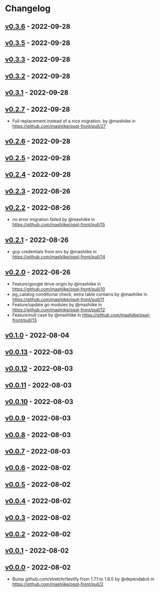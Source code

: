 # Changelog

## [v0.3.6](https://github.com/mashiike/psql-front/compare/v0.3.5...v0.3.6) - 2022-09-28

## [v0.3.5](https://github.com/mashiike/psql-front/compare/v0.3.4...v0.3.5) - 2022-09-28

## [v0.3.3](https://github.com/mashiike/psql-front/compare/v0.3.2...v0.3.3) - 2022-09-28

## [v0.3.2](https://github.com/mashiike/psql-front/compare/v0.3.1...v0.3.2) - 2022-09-28

## [v0.3.1](https://github.com/mashiike/psql-front/compare/v0.3.0...v0.3.1) - 2022-09-28

## [v0.2.7](https://github.com/mashiike/psql-front/compare/v0.2.6...v0.2.7) - 2022-09-28
- Full replacement instead of a nice migration. by @mashiike in https://github.com/mashiike/psql-front/pull/27

## [v0.2.6](https://github.com/mashiike/psql-front/compare/v0.2.5...v0.2.6) - 2022-09-28

## [v0.2.5](https://github.com/mashiike/psql-front/compare/v0.2.4...v0.2.5) - 2022-09-28

## [v0.2.4](https://github.com/mashiike/psql-front/compare/v0.2.3...v0.2.4) - 2022-09-28

## [v0.2.3](https://github.com/mashiike/psql-front/compare/v0.2.2...v0.2.3) - 2022-08-26

## [v0.2.2](https://github.com/mashiike/psql-front/compare/v0.2.1...v0.2.2) - 2022-08-26
- no error migration failed by @mashiike in https://github.com/mashiike/psql-front/pull/15

## [v0.2.1](https://github.com/mashiike/psql-front/compare/v0.2.0...v0.2.1) - 2022-08-26
- gcp credentials from env by @mashiike in https://github.com/mashiike/psql-front/pull/14

## [v0.2.0](https://github.com/mashiike/psql-front/compare/v0.1.0...v0.2.0) - 2022-08-26
- Feature/google drive origin by @mashiike in https://github.com/mashiike/psql-front/pull/10
- pg_catalog conditional check, extra table contains by @mashiike in https://github.com/mashiike/psql-front/pull/11
- Feature/update go modules by @mashiike in https://github.com/mashiike/psql-front/pull/12
- Feature/null case by @mashiike in https://github.com/mashiike/psql-front/pull/13

## [v0.1.0](https://github.com/mashiike/psql-front/compare/v0.0.13...v0.1.0) - 2022-08-04

## [v0.0.13](https://github.com/mashiike/psql-front/compare/v0.0.12...v0.0.13) - 2022-08-03

## [v0.0.12](https://github.com/mashiike/psql-front/compare/v0.0.11...v0.0.12) - 2022-08-03

## [v0.0.11](https://github.com/mashiike/psql-front/compare/v0.0.10...v0.0.11) - 2022-08-03

## [v0.0.10](https://github.com/mashiike/psql-front/compare/v0.0.9...v0.0.10) - 2022-08-03

## [v0.0.9](https://github.com/mashiike/psql-front/compare/v0.0.8...v0.0.9) - 2022-08-03

## [v0.0.8](https://github.com/mashiike/psql-front/compare/v0.0.7...v0.0.8) - 2022-08-03

## [v0.0.7](https://github.com/mashiike/psql-front/compare/v0.0.6...v0.0.7) - 2022-08-03

## [v0.0.6](https://github.com/mashiike/psql-front/compare/v0.0.5...v0.0.6) - 2022-08-02

## [v0.0.5](https://github.com/mashiike/psql-front/compare/v0.0.4...v0.0.5) - 2022-08-02

## [v0.0.4](https://github.com/mashiike/psql-front/compare/v0.0.3...v0.0.4) - 2022-08-02

## [v0.0.3](https://github.com/mashiike/psql-front/compare/v0.0.2...v0.0.3) - 2022-08-02

## [v0.0.2](https://github.com/mashiike/psql-front/compare/v0.0.1...v0.0.2) - 2022-08-02

## [v0.0.1](https://github.com/mashiike/psql-front/compare/v0.0.0...v0.0.1) - 2022-08-02

## [v0.0.0](https://github.com/mashiike/psql-front/commits/v0.0.0) - 2022-08-02
- Bump github.com/stretchr/testify from 1.7.1 to 1.8.0 by @dependabot in https://github.com/mashiike/psql-front/pull/2

